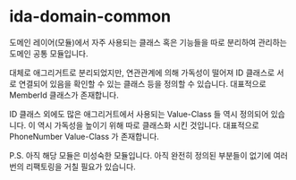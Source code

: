 # ida-domain-common
도메인 레이어(모듈)에서 자주 사용되는 클래스 혹은 기능들을 따로 분리하여
관리하는 도메인 공통 모듈입니다.

대체로 애그리거트로 분리되었지만, 연관관계에 의해 가독성이 떨어져
ID 클래스로 서로 연결되어 있음을 확인할 수 있는 클래스 등을 정의할 수 있습니다.
대표적으로 MemberId 클래스가 존재합니다.

ID 클래스 외에도 많은 애그리거트에서 사용되는 Value-Class 들 역시 정의되어 있습니다.
이 역시 가독성을 높이기 위해 따로 클래스화 시킨 것입니다.
대표적으로 PhoneNumber Value-Class 가 존재합니다.

P.S. 아직 해당 모듈은 미성숙한 모듈입니다.
아직 완전히 정의된 부분들이 없기에 여러 번의 리팩토링을 거칠 필요가 있습니다.

